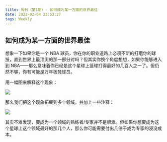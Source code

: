 ```yaml
---
title: 周刊（第1期）- 如何成为某一方面的世界最佳
date: 2022-02-04 23:53:27
tags: Weekly
---
```


## 如何成为某一方面的世界最佳

想象一下如果你是一个 NBA 球员，你在你的职业道路上必须不断的打磨你的球技，直到世界上最顶尖的那一部分对吗？但其实你换个角度想想，如果你能够进入到 NBA——那么意味着你已经是这个星球上篮球打得最好的几百人之一了。但仍然不够，你有可能是万年板凳球员。

用一幅图来解释这个现象：

![](https://tva1.sinaimg.cn/large/008i3skNly1gz5snj80n2j312w0lvaaq.jpg)

那么我们把这个现象拓展到多个领域，并加上一些注释：

![](https://tva1.sinaimg.cn/large/008i3skNly1gz5soov2vrj312w0lvabg.jpg)

其实不难发现，要成为一个领域的熟练者/专家并不是很难。但如果你想要成为这个星球上这个领域最好的那几个人，那么你可能需要付出几倍于成为专家的浸没成本。
